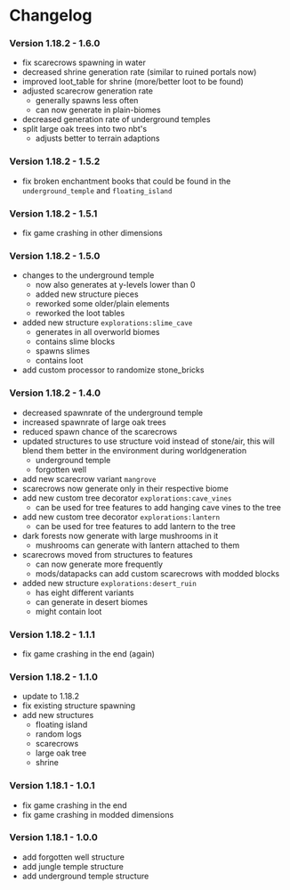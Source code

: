 # Changelog

### Version 1.18.2 - 1.6.0

- fix scarecrows spawning in water
- decreased shrine generation rate (similar to ruined portals now)
- improved loot_table for shrine (more/better loot to be found)
- adjusted scarecrow generation rate
    - generally spawns less often
    - can now generate in plain-biomes
- decreased generation rate of underground temples
- split large oak trees into two nbt's
    - adjusts better to terrain adaptions

### Version 1.18.2 - 1.5.2

- fix broken enchantment books that could be found in the `underground_temple` and `floating_island`

### Version 1.18.2 - 1.5.1

- fix game crashing in other dimensions

### Version 1.18.2 - 1.5.0

- changes to the underground temple
    - now also generates at y-levels lower than 0
    - added new structure pieces
    - reworked some older/plain elements
    - reworked the loot tables
- added new structure `explorations:slime_cave`
    - generates in all overworld biomes
    - contains slime blocks
    - spawns slimes
    - contains loot
- add custom processor to randomize stone_bricks

### Version 1.18.2 - 1.4.0

- decreased spawnrate of the underground temple
- increased spawnrate of large oak trees
- reduced spawn chance of the scarecrows
- updated structures to use structure void instead of stone/air, this will blend them better in the environment during
  worldgeneration
    - underground temple
    - forgotten well
- add new scarecrow variant `mangrove`
- scarecrows now generate only in their respective biome
- add new custom tree decorator `explorations:cave_vines`
    - can be used for tree features to add hanging cave vines to the tree
- add new custom tree decorator `explorations:lantern`
    - can be used for tree features to add lantern to the tree
- dark forests now generate with large mushrooms in it
    - mushrooms can generate with lantern attached to them
- scarecrows moved from structures to features
    - can now generate more frequently
    - mods/datapacks can add custom scarecrows with modded blocks
- added new structure `explorations:desert_ruin`
    - has eight different variants
    - can generate in desert biomes
    - might contain loot

### Version 1.18.2 - 1.1.1

- fix game crashing in the end (again)

### Version 1.18.2 - 1.1.0

- update to 1.18.2
- fix existing structure spawning
- add new structures
    - floating island
    - random logs
    - scarecrows
    - large oak tree
    - shrine

### Version 1.18.1 - 1.0.1

- fix game crashing in the end
- fix game crashing in modded dimensions

### Version 1.18.1 - 1.0.0

- add forgotten well structure
- add jungle temple structure
- add underground temple structure

